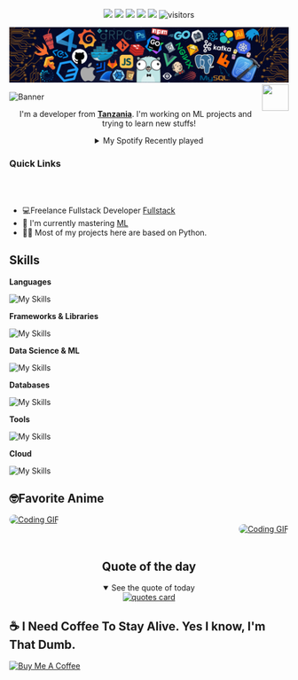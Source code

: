 
<!--   my-icons -->
<p align="center">
    <a href="https://github.com/zuck30/zuck30"><img src="https://img.shields.io/badge/status-updating-brightgreen.svg"></a>
    <a href="https://github.com/python/cpython"><img src="https://img.shields.io/badge/Python-3.12-FF1493.svg"></a>
    <a href="https://github.com/zuck30/zuck30/graphs/contributors"><img src="https://img.shields.io/github/contributors/zuck30/zuck30?color=blue"></a>
    <a href="https://github.com/zuck30/zuck30/stargazers"><img src="https://img.shields.io/github/stars/zuck30/zuck30.svg?logo=github"></a>
    <a href="https://github.com/zuck30/zuck30/network/members"><img src="https://img.shields.io/github/forks/zuck30/zuck30.svg?color=blue&logo=github"></a>
    <img src="https://visitor-badge.laobi.icu/badge?page_id=zuck30.zuck30" alt="visitors"/>   
</p>

<!--   my-header-img -->
![](./src/header.png)
<a href="https://www.python.org/"><img src="https://upload.wikimedia.org/wikipedia/commons/c/c3/Python-logo-notext.svg" align="right" height="48" width="48" ></a>



![Banner](https://capsule-render.vercel.app/api?type=venom&height=200&color=0:43cea2,100:185a9d&text=%20Zuck30&textBg=false&desc=(he/him/mwanamume/mume)&descAlign=79&fontAlign=50&descAlignY=70&fontColor=f7f5f5)
<p align="center">I'm a developer from <strong><a href="https://www.google.com/travel/things-to-do?dest_src=ut&dest_mid=%2Fm%2F0htfv">Tanzania</a></strong>. I'm working on ML projects and trying to learn new stuffs!</p>



<div align="center">

<details>
  <summary>My Spotify Recently played</summary>
  <a href="https://open.spotify.com/user/31mpawo7brnhlosrwln3rrpaocqy?si=fe662605da5643c7">
    <img src="https://spotify-recently-played-readme.vercel.app/api?user=31mpawo7brnhlosrwln3rrpaocqy&count=10" alt="Recently played">
  </a>
</details>

</div>

<h3>Quick Links</h3>

<div align="left">
    <a href="mailto:mwalyangashadrack@gmail.com"><img src="https://img.shields.io/badge/Mail%20me-30302f?style=flat-square&logo=gmail" alt="" srcset=""></a>
    <a href="https://sheddysilicon.netlify.app"><img src="https://img.shields.io/badge/Me-30302f?style=flat-square&logo=firefox" alt="" srcset=""></a>
</div>

<br>

<ul>
<li>
💻Freelance Fullstack Developer <a href="https://www.coursera.org/articles/full-stack-developer">Fullstack </a>
</li>
    <li>
    🔭 I'm currently mastering <a href="https://www.python.org/events/python-user-group/1310/">ML</a>
    </li>
    <li>👨‍💻 Most of my projects here are based on Python.</li>
</ul>


<h2 id=lang>Skills</h2>

**Languages**

![My Skills](https://skillicons.dev/icons?i=python,js,html,css,cpp,bash,md,lua&perline=10)

**Frameworks & Libraries**

![My Skills](https://skillicons.dev/icons?i=vue,nuxt,react,fastapi,tailwind&perline=10)

**Data Science & ML**

![My Skills](https://skillicons.dev/icons?i=tensorflow,pytorch&perline=10)


**Databases**

![My Skills](https://skillicons.dev/icons?i=sqlite,mysql&perline=10)

**Tools**

![My Skills](https://skillicons.dev/icons?i=apple,gmail,npm,docker,notion,vscode,git,github,arduino,coffeescript,linux,postman,latex,vim&perline=20)

**Cloud**

![My Skills](https://skillicons.dev/icons?i=netlify,vercel&perline=10)

<div align="left">
<h2>🤓Favorite Anime</h2>
<a href="https://github.com/zuck30"> <img src="https://media3.giphy.com/media/v1.Y2lkPTc5MGI3NjExajR2and3eXdtNTVxZ3d4OGlnOTAzbWNhdnR5b3FlZTBrZm1tc2VqZCZlcD12MV9pbnRlcm5hbF9naWZfYnlfaWQmY3Q9Zw/3o7buiXTKpaF9KS92g/giphy.gif" width="40%" style="border-radius:10px; animation: float 6s ease-in-out infinite;" alt="Coding GIF">
  </a>
</div>

<div align="right">
<a href="https://github.com/zuck30"> <img src="https://media4.giphy.com/media/v1.Y2lkPTc5MGI3NjExbnF5a3F0ZDQzYThmNzRyNjR0NHZkdDlzb2hrNWU1ejFmMXVydDF5MSZlcD12MV9pbnRlcm5hbF9naWZfYnlfaWQmY3Q9Zw/4AbLOQflXqDB81AyyE/giphy.gif" width="40%" style="border-radius:10px; animation: float 6s ease-in-out infinite;" alt="Coding GIF">
  </a>
</div>


<br>


<!-- <p align="center"> <a href="https://github.com/ryo-ma/github-profile-trophy"><img src="https://github-profile-trophy.vercel.app/?username=zuck30&theme=dracula&column=3&,PullRequest,Repositories,Commits,Issues" alt="zuck30" /></a> </p> -->

<div align="center">
<h2>Quote of the day</h2>
<details open>
    <summary>See the quote of today</summary>
    <a href="https://github.com/piyushsuthar/github-readme-quotes">
        <img src="https://quotes-github-readme.vercel.app/api?type=horizontal&theme=tokyonight" alt="quotes card">
    </a>
</details>


</div>

<h2>☕️ I Need Coffee To Stay Alive. Yes I know, I'm That Dumb.</h2>
<p>
    <a href="https://www.buymeacoffee.com/zuck30" target="_blank"><img src="https://cdn.buymeacoffee.com/buttons/v2/default-red.png" alt="Buy Me A Coffee" height="30px" ></a>

</p>
    

